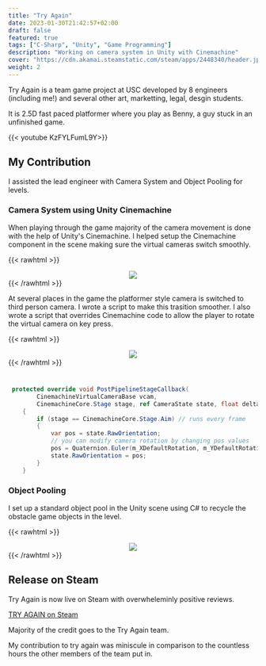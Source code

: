 ```yaml
---
title: "Try Again"
date: 2023-01-30T21:42:57+02:00
draft: false
featured: true
tags: ["C-Sharp", "Unity", "Game Programming"]
description: "Working on camera system in Unity with Cinemachine"
cover: "https://cdn.akamai.steamstatic.com/steam/apps/2448340/header.jpg"
weight: 2
---
```


Try Again is a team game project at USC developed by 8 engineers (including me!) and several other art, marketting, legal, desgin students. 

It is 2.5D fast paced platformer where you play as Benny, a guy stuck in an unfinished game.

{{< youtube KzFYLFumL9Y>}}

## My Contribution

I assisted the lead engineer with Camera System and Object Pooling for levels.

### Camera System using Unity Cinemachine

When playing through the game majority of the camera movement is done with the help of Unity's Cinemachine. I helped setup the Cinemachine component in the scene making sure the virtual cameras switch smoothly.

{{< rawhtml >}}

<div style="text-align: center; width: 100%">
        <img src="../images/tryagain1.png">
</div>
{{< /rawhtml >}}

At several places in the game the platformer style camera is switched to third person camera. I wrote a script to make this trasition smoother. I also wrote a script that overrides Cinemachine code to allow the player to rotate the virtual camera on key press. 

{{< rawhtml >}}

<div style="text-align: center; width: 100%">
        <img src="../images/tryagain2.png">
</div>
{{< /rawhtml >}}

# 

```C#
 protected override void PostPipelineStageCallback(
        CinemachineVirtualCameraBase vcam,
        CinemachineCore.Stage stage, ref CameraState state, float deltaTime)
    {
        if (stage == CinemachineCore.Stage.Aim) // runs every frame
        {   
            var pos = state.RawOrientation;
            // you can modify camera rotation by changing pos values
            pos = Quaternion.Euler(m_XDefaultRotation, m_YDefaultRotation, m_ZDefaultRotation);
            state.RawOrientation = pos;
        }
    }
```

### Object Pooling

I set up a standard object pool in the Unity scene using C# to recycle the obstacle game objects in the level. 

{{< rawhtml >}}

<div style="text-align: center; width: 100%">
        <img src="../images/tryagain3.gif">
</div>
{{< /rawhtml >}}

## Release on Steam

Try Again is now live on Steam with overwheleminly positive reviews.

[TRY AGAIN on Steam](https://store.steampowered.com/app/2448340/TRY_AGAIN/)

Majority of the credit goes to the Try Again team. 

My contribution to try again was miniscule in comparison to the countless hours the other members of the team put in. 
